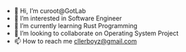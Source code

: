 - 👋 Hi, I’m curoot@GotLab
- 👀 I’m interested in Software Engineer
- 🌱 I’m currently learning Rust Programming
- 💞️ I’m looking to collaborate on Operating System Project
- 📫 How to reach me cllerboyz@gmail.com

<!---
GotLab/GotLab is a ✨ special ✨ repository because its `README.md` (this file) appears on your GitHub profile.
You can click the Preview link to take a look at your changes.
--->
